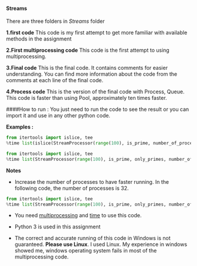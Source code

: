 #### **Streams**
There are three folders in *Streams* folder

**1.first code**
This code is my first attempt to get more familiar with available methods in the assignment

**2.First multiprocessing code**
This code is the first attempt to using multiprocessing.

**3.Final code**
This is the final code. It contains comments for easier understanding. You can find more information about the code from the comments at each line of the final code.


**4.Process code**
This is the version of the final code with Process, Queue.
This code is faster than using Pool, approximately ten times faster.



####How to run :
You just need to run the code to see the result or you can import it and use in any other python code.

**Examples :**

```python
from itertools import islice, tee
%time list(islice(StreamProcessor(range(100), is_prime, number_of_processes=10), 10))
```

```python
from itertools import islice, tee
%time list(StreamProcessor(range(100), is_prime, only_primes, number_of_processes=4))
```


**Notes**
- Increase the number of processes to have faster running. 
In the following code, the number of processes is 32. 
```python
from itertools import islice, tee
%time list(StreamProcessor(range(100), is_prime, only_primes, number_of_processes=32))
```
- You need [multiprocessing](https://docs.python.org/3/library/multiprocessing.html "multiprocessing") and [time](https://docs.python.org/3/library/time.html "time") to use this code. 


- Python 3 is used in this assignment

- The correct and accurate running of this code in Windows is not guaranteed. **Please use Linux**. I used Linux. My experience in windows showed me, windows operating system fails in most of the multiprocessing code.

